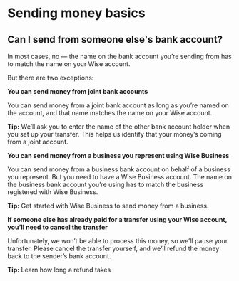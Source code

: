 # Sending money basics  
## Can I send from someone else's bank account?  
In most cases, no — the name on the bank account you’re sending from has to match the name on your Wise account. 

But there are two exceptions:

 **You can send money from joint bank accounts**

You can send money from a joint bank account as long as you’re named on the account, and that name matches the name on your Wise account.

 **Tip:** We’ll ask you to enter the name of the other bank account holder when you set up your transfer. This helps us identify that your money’s coming from a joint account. 

**You can send money from a business you represent using Wise Business**

You can send money from a business bank account on behalf of a business you represent. But you need to have a Wise Business account. The name on the business bank account you’re using has to match the business registered with Wise Business.

 **Tip:** Get started with Wise Business to send money from a business. 

**If someone else has already paid for a transfer using your Wise account, you’ll need to cancel the transfer**

Unfortunately, we won’t be able to process this money, so we’ll pause your transfer. Please cancel the transfer yourself, and we’ll refund the money back to the sender’s bank account. 

**Tip:** Learn how long a refund takes